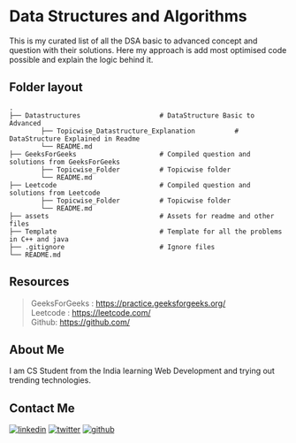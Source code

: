 
# Data Structures and Algorithms

This is my curated list of all the DSA basic to advanced concept and question with their solutions. Here my approach is add most optimised code possible and explain the logic behind it.

## Folder layout

    .
    ├── Datastructures                    # DataStructure Basic to Advanced
            ├── Topicwise_Datastructure_Explanation          # DataStructure Explained in Readme
            └── README.md      
    ├── GeeksForGeeks                     # Compiled question and solutions from GeeksForGeeks
            ├── Topicwise_Folder          # Topicwise folder
            └── README.md
    ├── Leetcode                          # Compiled question and solutions from Leetcode
            ├── Topicwise_Folder          # Topicwise folder
            └── README.md
    ├── assets                            # Assets for readme and other files
    ├── Template                          # Template for all the problems in C++ and java
    ├── .gitignore                        # Ignore files                   
    └── README.md

## Resources 

> GeeksForGeeks : https://practice.geeksforgeeks.org/                                 
> Leetcode : https://leetcode.com/                                                           
> Github: https://github.com/            

## About Me

I am CS Student from the India learning Web Development and trying out trending technologies.             

## Contact Me
[![linkedin](https://img.shields.io/badge/linkedin-0A66C2?style=for-the-badge&logo=linkedin&logoColor=white)](https://www.linkedin.com/in/thisiskushalgupta/)
[![twitter](https://img.shields.io/badge/twitter-1DA1F2?style=for-the-badge&logo=twitter&logoColor=white)](https://twitter.com/thisis_kushal)
[![github](https://img.shields.io/badge/github-0d1117?style=for-the-badge&logo=github&logoColor=white)](https://github.com/thisiskushal31/)
